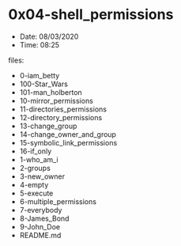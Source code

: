# 0x04-shell_permissions

* Date: 08/03/2020
* Time: 08:25

files:
* 0-iam_betty
* 100-Star_Wars
* 101-man_holberton
* 10-mirror_permissions
* 11-directories_permissions
* 12-directory_permissions
* 13-change_group
* 14-change_owner_and_group
* 15-symbolic_link_permissions
* 16-if_only
* 1-who_am_i
* 2-groups
* 3-new_owner
* 4-empty
* 5-execute
* 6-multiple_permissions
* 7-everybody
* 8-James_Bond
* 9-John_Doe
* README.md
